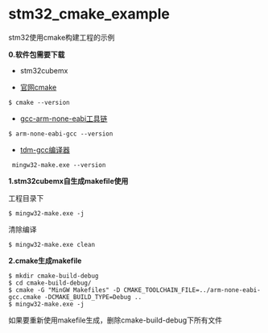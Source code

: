 # stm32_cmake_example
stm32使用cmake构建工程的示例

**0.软件包需要下载**

- stm32cubemx

- [官网cmake](https://cmake.org/)

```
$ cmake --version
```

- [gcc-arm-none-eabi工具链](https://developer.arm.com/tools-and-software/open-source-software/developer-tools/gnu-toolchain/gnu-rm/downloads)

```
$ arm-none-eabi-gcc --version
```

- [tdm-gcc编译器](https://jmeubank.github.io/tdm-gcc/)

```
 mingw32-make.exe --version
```

**1.stm32cubemx自生成makefile使用**

工程目录下

```
$ mingw32-make.exe -j
```

清除编译

```
$ mingw32-make.exe clean
```

**2.cmake生成makefile**

```
$ mkdir cmake-build-debug
$ cd cmake-build-debug/
$ cmake -G "MinGW Makefiles" -D CMAKE_TOOLCHAIN_FILE=../arm-none-eabi-gcc.cmake -DCMAKE_BUILD_TYPE=Debug ..
$ mingw32-make.exe -j
```

如果要重新使用makefile生成，删除cmake-build-debug下所有文件
